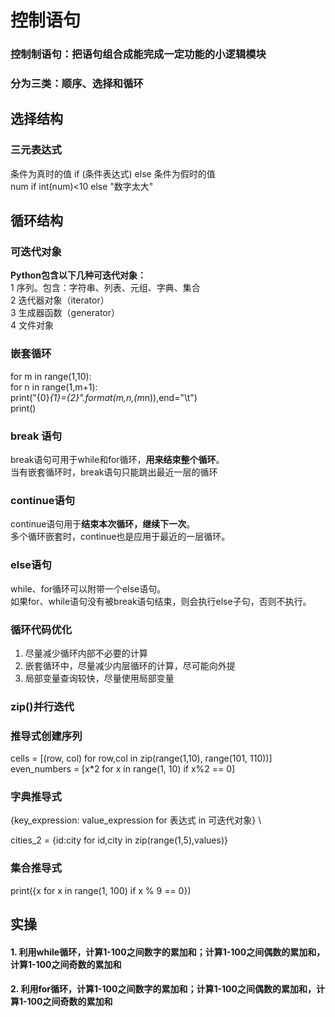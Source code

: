 # 控制语句

### 控制制语句：把语句组合成能完成一定功能的小逻辑模块
### 分为三类：顺序、选择和循环

## 选择结构
### 三元表达式
条件为真时的值 if (条件表达式) else 条件为假时的值 \
num if int(num)<10 else "数字太大"

## 循环结构
### 可迭代对象
**Python包含以下几种可迭代对象：**  \
1 序列。包含：字符串、列表、元组、字典、集合 \
2 迭代器对象（iterator）   \
3 生成器函数（generator）  \
4 文件对象

### 嵌套循环
for m in range(1,10):   \
    for n in range(1,m+1):  \
        print("{0}*{1}={2}".format(m,n,(m*n)),end="\t") \
    print()
    
### break 语句
break语句可用于while和for循环，**用来结束整个循环**。 \
当有嵌套循环时，break语句只能跳出最近一层的循环

### continue语句
continue语句用于**结束本次循环，继续下一次**。   \
多个循环嵌套时，continue也是应用于最近的一层循环。

### else语句
while、for循环可以附带一个else语句。    \
如果for、while语句没有被break语句结束，则会执行else子句，否则不执行。

### 循环代码优化
1. 尽量减少循环内部不必要的计算
2. 嵌套循环中，尽量减少内层循环的计算，尽可能向外提
3. 局部变量查询较快，尽量使用局部变量

### zip()并行迭代

### 推导式创建序列
cells = [(row, col) for row,col in zip(range(1,10), range(101, 110))]   \
even_numbers = [x*2 for x in range(1, 10) if x%2 == 0]

### 字典推导式
{key_expression: value_expression  for  表达式 in  可迭代对象}  \

cities_2 = {id:city for id,city in zip(range(1,5),values)}

### 集合推导式
print({x for x in range(1, 100) if x % 9 == 0})

## 实操
#### 1. 利用while循环，计算1-100之间数字的累加和；计算1-100之间偶数的累加和，计算1-100之间奇数的累加和

#### 2. 利用for循环，计算1-100之间数字的累加和；计算1-100之间偶数的累加和，计算1-100之间奇数的累加和




